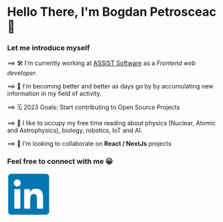# Hello There, I'm Bogdan Petrosceac 👋
### Let me introduce myself
⟹ 🛠 I'm currently working at [ASSIST Software][assist_software] as a *Frontend web developer*.

⟹ 🚀 I'm becoming better and better as days go by by accumulating new information in my field of activity.

⟹ 🗓 2023 Goals: Start contributing to Open Source Projects

⟹ 🤖 I like to occupy my free time reading about physics (Nuclear, Atomic and Astrophysics), biology, robotics, IoT and AI.

⟹ 👯 I’m looking to collaborate on **React / NextJs** projects


### Feel free to connect with me 😀
[<img align="left" alt="Bogdan Petrosceac | LinkedIn" width="100px" src="https://github.com/devicons/devicon/blob/v2.15.1/icons/linkedin/linkedin-original.svg" />][linkedin]

<!--
**petros0803/petros0803** is a ✨ _special_ ✨ repository because its `README.md` (this file) appears on your GitHub profile.

Here are some ideas to get you started:

- 🔭 I’m currently working on ...
- 🌱 I’m currently learning ...
- 👯 I’m looking to collaborate on ...
- 🤔 I’m looking for help with ...
- 💬 Ask me about ...
- 📫 How to reach me: ...
- 😄 Pronouns: ...
- ⚡ Fun fact: ...

-->

[assist_software]: https://assist-software.net/
[linkedin]: https://www.linkedin.com/in/bogdan-ciprian-petrosceac-ab6680206/